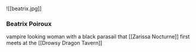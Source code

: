 
![[beatrix.jpg]]

### Beatrix Poiroux

vampire looking woman with a black parasail that [[Zarissa Nocturne]] first meets at the [[Drowsy Dragon Tavern]]
